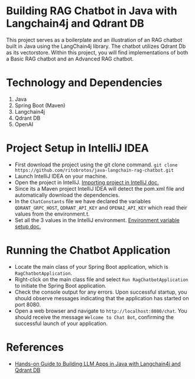 # Building RAG Chatbot in Java with Langchain4j and Qdrant DB
This project serves as a boilerplate and an illustration of an RAG chatbot built in Java using the LangChain4j library. 
The chatbot utilizes Qdrant Db as its vectorstore. 
Within this project, you will find implementations of both a Basic RAG chatbot and an Advanced RAG chatbot.

# Technology and Dependencies
1. Java
2. Spring Boot (Maven)
3. Langchain4j
4. Qdrant DB
5. OpenAI

# Project Setup in IntelliJ IDEA
- First download the project using the git clone command. `git clone https://github.com/ritobrotos/java-langchain-rag-chatbot.git`
- Launch IntelliJ IDEA on your machine.
- Open the project in IntelliJ. [Importing project in IntelliJ doc.](https://www.jetbrains.com/help/idea/maven-support.html#maven_import_project_start)
- Since its a Maven project IntelliJ IDEA will detect the pom.xml file and automatically download the dependencies.
- In the `ChatConstants` file we have declared the variables `QDRANT_GRPC_HOST`, `QDRANT_API_KEY` and `OPENAI_API_KEY` which read their values from the environment.t.
- Set all the 3 values in the IntelliJ environment. [Environment variable setup doc.](https://education.launchcode.org/gis-devops/configurations/02-environment-variables-intellij/index.html)

# Running the Chatbot Application
- Locate the main class of your Spring Boot application, which is `RagChatbotApplication`.
- Right-click on the main class file and select `Run RagChatbotApplication` to initiate the Spring Boot application.
- Check the console output for any errors. Upon successful startup, you should observe messages indicating that the application has started on port 8080.
- Open a web browser and navigate to `http://localhost:8080/chat`. You should receive the message `Welcome to Chat Bot`, confirming the successful launch of your application.

# References
- [Hands-on Guide to Building LLM Apps in Java with Langchain4j and Qdrant DB](https://rito.hashnode.dev/hands-on-guide-to-building-llm-apps-in-java-with-langchain4j-and-qdrant-db)